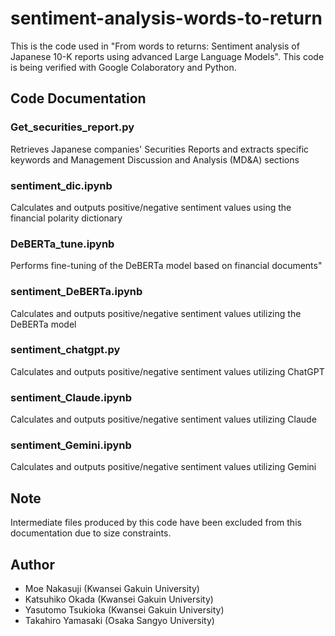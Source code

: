 # sentiment-analysis-words-to-return

This is the code used in "From words to returns: Sentiment analysis of Japanese 10-K reports using advanced Large Language Models".
This code is being verified with Google Colaboratory and Python.

## Code Documentation

### Get_securities_report.py

Retrieves Japanese companies' Securities Reports and extracts specific keywords and Management Discussion and Analysis (MD&A) sections

### sentiment_dic.ipynb

Calculates and outputs positive/negative sentiment values using the financial polarity dictionary

### DeBERTa_tune.ipynb

Performs fine-tuning of the DeBERTa model based on financial documents"

### sentiment_DeBERTa.ipynb

Calculates and outputs positive/negative sentiment values utilizing the DeBERTa model

### sentiment_chatgpt.py

Calculates and outputs positive/negative sentiment values utilizing ChatGPT

### sentiment_Claude.ipynb

Calculates and outputs positive/negative sentiment values utilizing Claude

### sentiment_Gemini.ipynb

Calculates and outputs positive/negative sentiment values utilizing Gemini

## Note

Intermediate files produced by this code have been excluded from this documentation due to size constraints.

## Author

* Moe Nakasuji (Kwansei Gakuin University)
* Katsuhiko Okada (Kwansei Gakuin University)
* Yasutomo Tsukioka (Kwansei Gakuin University)
* Takahiro Yamasaki (Osaka Sangyo University)
